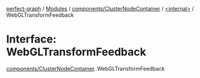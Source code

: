 [perfect-graph](../README.md) / [Modules](../modules.md) / [components/ClusterNodeContainer](../modules/components_ClusterNodeContainer.md) / [<internal\>](../modules/components_ClusterNodeContainer._internal_.md) / WebGLTransformFeedback

# Interface: WebGLTransformFeedback

[components/ClusterNodeContainer](../modules/components_ClusterNodeContainer.md).[<internal>](../modules/components_ClusterNodeContainer._internal_.md).WebGLTransformFeedback
